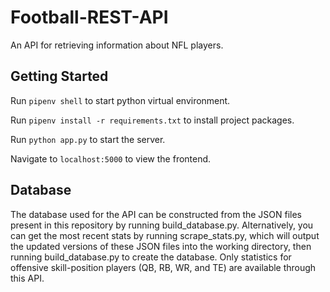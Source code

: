 # Football-REST-API
An API for retrieving information about NFL players. 

## Getting Started
Run ``` pipenv shell ``` to start python virtual environment.

Run ``` pipenv install -r requirements.txt ``` to install project packages.

Run ``` python app.py ``` to start the server.

Navigate to ``` localhost:5000 ``` to view the frontend.


## Database
The database used for the API can be constructed from the JSON files present in this repository by running build_database.py. Alternatively, you can get the most recent stats by running scrape_stats.py, which will output the updated versions of these JSON files into the working directory, then running build_database.py to create the database. Only statistics for offensive skill-position players (QB, RB, WR, and TE) are available through this API.

